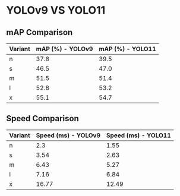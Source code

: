 ---
---
# YOLOv9 VS YOLO11

## mAP Comparison

| Variant | mAP (%) - YOLOv9 | mAP (%) - YOLO11 |
|---------|--------------------|--------------------|
| n | 37.8 | 39.5 |
| s | 46.5 | 47.0 |
| m | 51.5 | 51.4 |
| l | 52.8 | 53.2 |
| x | 55.1 | 54.7 |

## Speed Comparison

| Variant | Speed (ms) - YOLOv9 | Speed (ms) - YOLO11 |
|---------|-----------------------|-----------------------|
| n | 2.3 | 1.55 |
| s | 3.54 | 2.63 |
| m | 6.43 | 5.27 |
| l | 7.16 | 6.84 |
| x | 16.77 | 12.49 |

